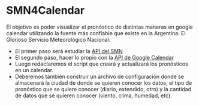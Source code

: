 # SMN4Calendar

El objetivo es poder visualizar el pronóstico de distintas maneras en google calendar utilizando la fuente más confiable que existe en la Argentina: El Glorioso Servicio Meteorológico Nacional.

- El primer paso será estudiar la [API del SMN](https://github.com/gastonpereyra/smnQL/tree/master/docs/api)
- El segundo paso, hacer lo propio con la [API de Google Calendar](https://developers.google.com/calendar/api/guides/overview)
- Luego redactaremos el script que creará y actualizará los pronósticos en un calendar.
- Deberemos también construir un archivo de configuración donde se almacenará la ciudad de donde se quieren conocer los datos, el tipo de pronóstico que se quiere conocer (diario, extendido, otro) y la cantidad de datos que se quieren conocer (viento, clima, humedad, etc).
